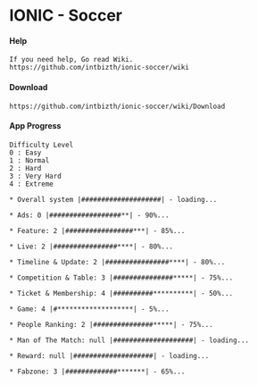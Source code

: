 IONIC - Soccer
=============================

#### Help
```
If you need help, Go read Wiki.
https://github.com/intbizth/ionic-soccer/wiki
```
#### Download
```
https://github.com/intbizth/ionic-soccer/wiki/Download
```

#### App Progress
```
Difficulty Level
0 : Easy
1 : Normal
2 : Hard
3 : Very Hard
4 : Extreme
```

```
* Overall system |####################| - loading...
```

```
* Ads: 0 |##################**| - 90%...
```

```
* Feature: 2 |#################***| - 85%...
```

```
* Live: 2 |################****| - 80%...
```

```
* Timeline & Update: 2 |################****| - 80%...
```

```
* Competition & Table: 3 |###############*****| - 75%...
```

```
* Ticket & Membership: 4 |##########**********| - 50%...
```

```
* Game: 4 |#*******************| - 5%...
```

```
* People Ranking: 2 |###############*****| - 75%...
```

```
* Man of The Match: null |####################| - loading...
```

```
* Reward: null |####################| - loading...
```

```
* Fabzone: 3 |#############*******| - 65%...
```
